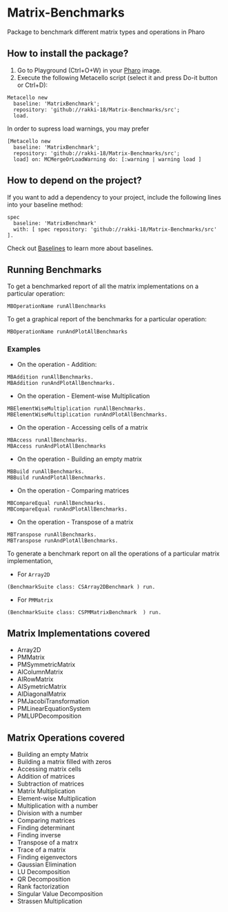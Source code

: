 # Matrix-Benchmarks
Package to benchmark different matrix types and operations in Pharo


## How to install the package?

1. Go to Playground (Ctrl+O+W) in your [Pharo](https://pharo.org/) image.
2. Execute the following Metacello script (select it and press Do-it button or Ctrl+D):

```Smalltalk
Metacello new
  baseline: 'MatrixBenchmark';
  repository: 'github://rakki-18/Matrix-Benchmarks/src';
  load.
```
In order to supress load warnings, you may prefer
```Smalltalk
[Metacello new
  baseline: 'MatrixBenchmark';
  repository: 'github://rakki-18/Matrix-Benchmarks/src';
  load] on: MCMergeOrLoadWarning do: [:warning | warning load ]
```

## How to depend on the project?

If you want to add a dependency to your project, include the following lines into your baseline method:

```Smalltalk
spec
  baseline: 'MatrixBenchmark'
  with: [ spec repository: 'github://rakki-18/Matrix-Benchmarks/src' ].
```

Check out [Baselines](https://github.com/pharo-open-documentation/pharo-wiki/blob/master/General/Baselines.md) to learn more about baselines.

## Running Benchmarks
To get a benchmarked report of all the matrix implementations on a particular operation:
```Smalltalk
MBOperationName runAllBenchmarks
```

To get a graphical report of the benchmarks for a particular operation:
```Smalltalk
MBOperationName runAndPlotAllBenchmarks
```

### Examples
- On the operation - Addition:
```Smalltalk
MBAddition runAllBenchmarks.
MBAddition runAndPlotAllBenchmarks.
```
- On the operation - Element-wise Multiplication
```Smalltalk
MBElementWiseMultiplication runAllBenchmarks.
MBElementWiseMultiplication runAndPlotAllBenchmarks.
```
- On the operation - Accessing cells of a matrix
```Smalltalk
MBAccess runAllBenchmarks.
MBAccess runAndPlotAllBenchmarks
```

- On the operation - Building an empty matrix
```Smalltalk
MBBuild runAllBenchmarks.
MBBuild runAndPlotAllBenchmarks.
```

- On the operation - Comparing matrices
```Smalltalk
MBCompareEqual runAllBenchmarks.
MBCompareEqual runAndPlotAllBenchmarks.
```
- On the operation - Transpose of a matrix
```Smalltalk
MBTranspose runAllBenchmarks.
MBTranspose runAndPlotAllBenchmarks.
```

To generate a benchmark report on all the operations of a particular matrix implementation,
- For `Array2D`
```Smalltalk
(BenchmarkSuite class: CSArray2DBenchmark ) run.
```
- For `PMMatrix`
```Smalltalk
(BenchmarkSuite class: CSPMMatrixBenchmark  ) run.
```
## Matrix Implementations covered 
- Array2D
- PMMatrix
- PMSymmetricMatrix
- AIColumnMatrix
- AIRowMatrix
- AISymetricMatrix
- AIDiagonalMatrix
- PMJacobiTransformation
- PMLinearEquationSystem
- PMLUPDecomposition


## Matrix Operations covered
- Building an empty Matrix
- Building a matrix filled with zeros
- Accessing matrix cells
- Addition of matrices
- Subtraction of matrices
- Matrix Multiplication
- Element-wise Multiplication
- Multiplication with a number
- Division with a number
- Comparing matrices
- Finding determinant
- Finding inverse
- Transpose of a matrx
- Trace of a matrix
- Finding eigenvectors
- Gaussian Elimination
- LU Decomposition
- QR Decomposition
- Rank factorization
- Singular Value Decomposition
- Strassen Multiplication


